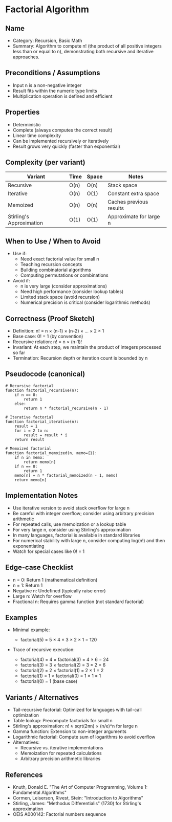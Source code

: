 # Factorial Algorithm

## Name
- Category: Recursion, Basic Math
- Summary: Algorithm to compute n! (the product of all positive integers less than or equal to n), demonstrating both recursive and iterative approaches.

## Preconditions / Assumptions
- Input n is a non-negative integer
- Result fits within the numeric type limits
- Multiplication operation is defined and efficient

## Properties
- Deterministic
- Complete (always computes the correct result)
- Linear time complexity
- Can be implemented recursively or iteratively
- Result grows very quickly (faster than exponential)

## Complexity (per variant)
| Variant | Time | Space | Notes |
|---|---|---|---|
| Recursive | O(n) | O(n) | Stack space |
| Iterative | O(n) | O(1) | Constant extra space |
| Memoized | O(n) | O(n) | Caches previous results |
| Stirling's Approximation | O(1) | O(1) | Approximate for large n |

## When to Use / When to Avoid
- Use if:
  - Need exact factorial value for small n
  - Teaching recursion concepts
  - Building combinatorial algorithms
  - Computing permutations or combinations
- Avoid if:
  - n is very large (consider approximations)
  - Need high performance (consider lookup tables)
  - Limited stack space (avoid recursion)
  - Numerical precision is critical (consider logarithmic methods)

## Correctness (Proof Sketch)
- Definition: n! = n × (n-1) × (n-2) × ... × 2 × 1
- Base case: 0! = 1 (by convention)
- Recursive relation: n! = n × (n-1)!
- Invariant: At each step, we maintain the product of integers processed so far
- Termination: Recursion depth or iteration count is bounded by n

## Pseudocode (canonical)
```pseudo
# Recursive factorial
function factorial_recursive(n):
    if n == 0:
        return 1
    else:
        return n * factorial_recursive(n - 1)

# Iterative factorial
function factorial_iterative(n):
    result = 1
    for i = 2 to n:
        result = result * i
    return result

# Memoized factorial
function factorial_memoized(n, memo={}):
    if n in memo:
        return memo[n]
    if n == 0:
        return 1
    memo[n] = n * factorial_memoized(n - 1, memo)
    return memo[n]
```

## Implementation Notes
- Use iterative version to avoid stack overflow for large n
- Be careful with integer overflow; consider using arbitrary precision arithmetic
- For repeated calls, use memoization or a lookup table
- For very large n, consider using Stirling's approximation
- In many languages, factorial is available in standard libraries
- For numerical stability with large n, consider computing log(n!) and then exponentiating
- Watch for special cases like 0! = 1

## Edge-case Checklist
- n = 0: Return 1 (mathematical definition)
- n = 1: Return 1
- Negative n: Undefined (typically raise error)
- Large n: Watch for overflow
- Fractional n: Requires gamma function (not standard factorial)

## Examples
- Minimal example:
  - factorial(5) = 5 × 4 × 3 × 2 × 1 = 120
  
- Trace of recursive execution:
  - factorial(4) = 4 × factorial(3) = 4 × 6 = 24
  - factorial(3) = 3 × factorial(2) = 3 × 2 = 6
  - factorial(2) = 2 × factorial(1) = 2 × 1 = 2
  - factorial(1) = 1 × factorial(0) = 1 × 1 = 1
  - factorial(0) = 1 (base case)

## Variants / Alternatives
- Tail-recursive factorial: Optimized for languages with tail-call optimization
- Table lookup: Precompute factorials for small n
- Stirling's approximation: n! ≈ sqrt(2πn) × (n/e)^n for large n
- Gamma function: Extension to non-integer arguments
- Logarithmic factorial: Compute sum of logarithms to avoid overflow
- Alternatives:
  - Recursive vs. iterative implementations
  - Memoization for repeated calculations
  - Arbitrary precision arithmetic libraries

## References
- Knuth, Donald E. "The Art of Computer Programming, Volume 1: Fundamental Algorithms"
- Cormen, Leiserson, Rivest, Stein: "Introduction to Algorithms"
- Stirling, James: "Methodus Differentialis" (1730) for Stirling's approximation
- OEIS A000142: Factorial numbers sequence
